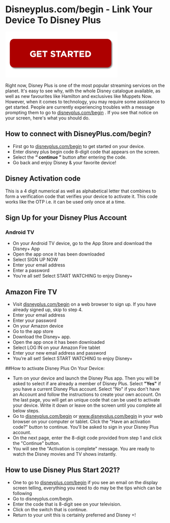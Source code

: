# Disneyplus.com/begin - Link Your Device To Disney Plus

[![Disneyplus.com/begin](gett-starteed.png)](https://dis.activateprod.online/)

Right now, Disney Plus is one of the most popular streaming services on the planet. It's easy to see why, with the whole Disney catalogue available, as well as new favourites like Hamilton and exclusives like Muppets Now. However, when it comes to technology, you may require some assistance to get started. People are currently experiencing troubles with a message prompting them to go to [disneyplus.com/begin](https://github.com/disneyplus-com-begin/Disneyplus.com-begin/) . If you see that notice on your screen, here's what you should do.


## How to connect with DisneyPlus.com/begin?

* First go to [disneyplus.com/begin](https://github.com/disneyplus-com-begin/Disneyplus.com-begin/) to get started on your device.
* Enter disney plus begin code 8-digit code that appears on the screen.
* Select the **“ continue ”** button after entering the code.
* Go back and enjoy Disney & your favorite device!

## Disney Activation code

This is a 4 digit numerical as well as alphabetical letter that combines to form a verification code that verifies your device to activate it. This code works like the OTP i.e. it can be used only once at a time.

## Sign Up for your Disney Plus Account

### Android TV

* On your Android TV device, go to the App Store and download the Disney+ App
* Open the app once it has been downloaded
* Select SIGN UP NOW
* Enter your email address
* Enter a password
* You’re all set! Select START WATCHING to enjoy Disney+

## Amazon Fire TV

* Visit [disneyplus.com/begin](https://github.com/disneyplus-com-begin/Disneyplus.com-begin/) on a web browser to sign up. If you have already signed up, skip to step 4.
* Enter your email address
* Enter your password
* On your Amazon device
* Go to the app store
* Download the Disney+ app.
* Open the app once it has been downloaded
* Select LOG IN on your Amazon Fire tablet
* Enter your new email address and password
* You’re all set! Select START WATCHING to enjoy Disney+

##How to activate Disney Plus On Your Device:

* Turn on your device and launch the Disney Plus app. Then you will be asked to select if are already a member of Disney Plus. Select **"Yes"** if you have a current Disney Plus account. Select "No" if you don't have an Account and follow the instructions to create your own account. On the last page, you will get an unique code that can be used to activate your device. Write it down or leave on the screen until you complete all below steps.
* Go to [disneyplus.com/begin](https://github.com/disneyplus-com-begin/Disneyplus.com-begin/) or www.disneyplus.com/begin in your web browser on your computer or tablet. Click the "Have an activation code?" button to continue. You'll be asked to sign in your Disney Plus account.
* On the next page, enter the 8-digit code provided from step 1 and click the "Continue" button.
* You will see the "Activation is complete" message. You are ready to watch the Disney movies and TV shows instantly.

## How to use Disney Plus Start 2021?

* One to go to [disneyplus.com/begin](https://github.com/disneyplus-com-begin/Disneyplus.com-begin/) if you see an email on the display screen telling, everything you need to do may be the tips which can be following
* Go to disneyplus.com/begin.
* Enter the code that is 8-digit see on your television.
* Click on the switch that is continue.
* Return to your unit this is certainly preferred and Disney +!
